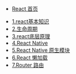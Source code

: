 <!-- docs/_sidebar.md -->

* [React 首页](react/README.md "React 首页")
<!-- * [指南](zh-cn/guide) -->
* [1.react基本知识](react/1.react%E5%9F%BA%E6%9C%AC%E7%9F%A5%E8%AF%86.md "1.react基本知识")
* [2.生命周期](react/2.%E7%94%9F%E5%91%BD%E5%91%A8%E6%9C%9F.md "2.生命周期")
* [3.react底层原理](react/3.react%E5%BA%95%E5%B1%82%E5%8E%9F%E7%90%86.md "3.react底层原理")
* [4.React Native](react/4.React%20Native.md "4.React Native")
* [5.React Native 原生模块](react/5.React%20Native%20%E5%8E%9F%E7%94%9F%E6%A8%A1%E5%9D%97.md "5.React Native 原生模块")
* [6.React 懒加载](react/6.React%20%E6%87%92%E5%8A%A0%E8%BD%BD.md "6.React 懒加载")
* [7.Router 路由](react/7.Router%20%E8%B7%AF%E7%94%B1.md "7.Router 路由")
